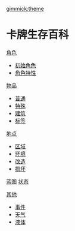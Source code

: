 
[gimmick:theme](flatly)
# 卡牌生存百科

[角色]()

-   [初始角色](character_preset.md)
-   [角色特性](pk.md)

[物品]()

-   [普通](object.md)
-   [特殊](unportable.md)
-   [建筑](building.md)
-   [标签](tag.md)

[地点]()

-   [区域](area.md)
-   [环境](env.md)
-   [改造](imp.md)
-   [损坏](damage.md)


[蓝图](blueprint.md)
[状态](stat.md)   

[其他]()

-   [事件](event.md)
-   [天气](weather.md)
-   [液体](liquid.md)

        